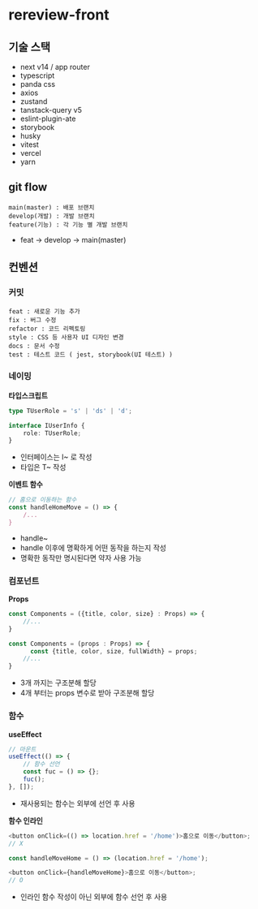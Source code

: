 # rereview-front

## 기술 스택

-   next v14 / app router
-   typescript
-   panda css
-   axios
-   zustand
-   tanstack-query v5
-   eslint-plugin-ate
-   storybook
-   husky
-   vitest
-   vercel
-   yarn

## git flow

```
main(master) : 배포 브랜치
develop(개발) : 개발 브랜치
feature(기능) : 각 기능 별 개발 브랜치
```

-   feat -> develop -> main(master)

## 컨벤션

### 커밋

```
feat : 새로운 기능 추가
fix : 버그 수정
refactor : 코드 리펙토링
style : CSS 등 사용자 UI 디자인 변경
docs : 문서 수정
test : 테스트 코드 ( jest, storybook(UI 테스트) )
```

### 네이밍

**타입스크립트**

```typescript
type TUserRole = 's' | 'ds' | 'd';

interface IUserInfo {
    role: TUserRole;
}
```

-   인터페이스는 I~ 로 작성
-   타입은 T~ 작성

**이벤트 함수**

```javascript
// 홈으로 이동하는 함수
const handleHomeMove = () => {
    /...
}
```

-   handle~
-   handle 이후에 명확하게 어떤 동작을 하는지 작성
-   명확한 동작만 명시된다면 약자 사용 가능

### 컴포넌트

**Props**

```javascript
const Components = ({title, color, size} : Props) => {
    //...
}

const Components = (props : Props) => {
	  const {title, color, size, fullWidth} = props;
    //...
}
```

-   3개 까지는 구조분해 할당
-   4개 부터는 props 변수로 받아 구조분해 할당

### 함수

**useEffect**

```javascript
// 마운트
useEffect(() => {
    // 함수 선언
    const fuc = () => {};
    fuc();
}, []);
```

-   재사용되는 함수는 외부에 선언 후 사용

**함수 인라인**

```javascript
<button onClick=(() => location.href = '/home')>홈으로 이동</button>;
// X

const handleMoveHome = () => (location.href = '/home');

<button onClick={handleMoveHome}>홈으로 이동</button>;
// O
```

-   인라인 함수 작성이 아닌 외부에 함수 선언 후 사용
